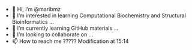 - 👋 Hi, I’m @maribmz
- 👀 I’m interested in learning Computational Biochemistry and Structural Bioinformatics ...
- 🌱 I’m currently learning GitHub materials ...
- 💞️ I’m looking to collaborate on ...
- 📫 How to reach me ?????
Modification at 15:14

<!---
maribmz/maribmz is a ✨ special ✨ repository because its `README.md` (this file) appears on your GitHub profile.
You can click the Preview link to take a look at your changes.
--->
